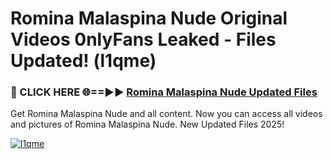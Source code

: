 # Romina Malaspina Nude Original Videos 0nlyFans Leaked - Files Updated! (l1qme)

<h3>🔴 CLICK HERE 🌐==►► <a href="https://tinyurl.com/52m3yx9h" rel="nofollow">Romina Malaspina Nude Updated Files</a></h3>

Get Romina Malaspina Nude and all content. Now you can access all videos and pictures of Romina Malaspina Nude. New Updated Files 2025!

[![l1qme](https://i.imgur.com/TnHtlc8.gif)](https://tinyurl.com/52m3yx9h)
